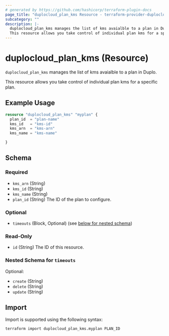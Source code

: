 ```yaml
---
# generated by https://github.com/hashicorp/terraform-plugin-docs
page_title: "duplocloud_plan_kms Resource - terraform-provider-duplocloud"
subcategory: ""
description: |-
  duplocloud_plan_kms manages the list of kms avaialble to a plan in Duplo.
  This resource allows you take control of individual plan kms for a specific plan.
---
```


# duplocloud_plan_kms (Resource)

`duplocloud_plan_kms` manages the list of kms avaialble to a plan in Duplo.

This resource allows you take control of individual plan kms for a specific plan.

## Example Usage

```terraform
resource "duplocloud_plan_kms" "myplan" {
  plan_id  = "plan-name"
  kms_id   = "kms-id"
  kms_arn  = "kms-arn"
  kms_name = "kms-name"

}
```

<!-- schema generated by tfplugindocs -->
## Schema

### Required

- `kms_arn` (String)
- `kms_id` (String)
- `kms_name` (String)
- `plan_id` (String) The ID of the plan to configure.

### Optional

- `timeouts` (Block, Optional) (see [below for nested schema](#nestedblock--timeouts))

### Read-Only

- `id` (String) The ID of this resource.

<a id="nestedblock--timeouts"></a>
### Nested Schema for `timeouts`

Optional:

- `create` (String)
- `delete` (String)
- `update` (String)

## Import

Import is supported using the following syntax:

```shell
terraform import duplocloud_plan_kms.myplan PLAN_ID
```
